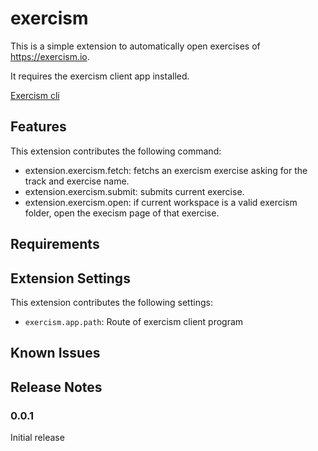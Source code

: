# exercism

This is a simple extension to automatically open exercises of https://exercism.io.

It requires the exercism client app installed.

[Exercism cli](https://exercism.io/cli)

## Features

This extension contributes the following command:

* extension.exercism.fetch: fetchs an exercism exercise asking for the track and exercise name.
* extension.exercism.submit: submits current exercise.
* extension.exercism.open: if current workspace is a valid exercism folder, open the execism page of that exercise.


## Requirements


## Extension Settings

This extension contributes the following settings:

* `exercism.app.path`: Route of exercism client program

## Known Issues


## Release Notes

### 0.0.1

Initial release

